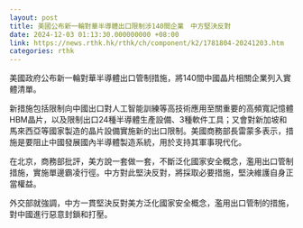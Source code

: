 ```yaml
---
layout: post
title: 美國公布新一輪對華半導體出口限制涉140間企業　中方堅決反對
date: 2024-12-03 01:13:30.000000000 +08:00
link: https://news.rthk.hk/rthk/ch/component/k2/1781804-20241203.htm
categories: rthk
---
```


美國政府公布新一輪對華半導體出口管制措施，將140間中國晶片相關企業列入實體清單。

新措施包括限制向中國出口對人工智能訓練等高技術應用至關重要的高頻寬記憶體HBM晶片，以及限制出口24種半導體生產設備、3種軟件工具；又會對新加坡和馬來西亞等國家製造的晶片設備實施新的出口限制。美國商務部長雷蒙多表示，措施是要阻止中國發展國內半導體製造系統，用於支持其軍事現代化。

在北京，商務部批評，美方說一套做一套，不斷泛化國家安全概念，濫用出口管制措施，實施單邊霸凌行徑。中方對此堅決反對，將採取必要措施，堅決維護自身正當權益。

外交部就強調，中方一貫堅決反對美方泛化國家安全概念，濫用出口管制的措施，對中國進行惡意封鎖和打壓。
